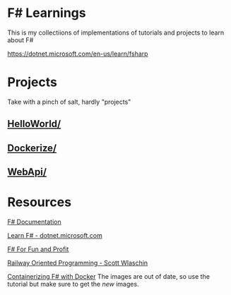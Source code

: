 # F# Learnings

This is my collectiions of implementations of tutorials and projects to learn about F#

https://dotnet.microsoft.com/en-us/learn/fsharp

# Projects

Take with a pinch of salt, hardly "projects"

## [HelloWorld/](./HelloWorld/)

## [Dockerize/](./Dockerize/)

## [WebApi/](./WebApi/)

# Resources

[F# Documentation](https://docs.microsoft.com/en-gb/dotnet/fsharp/?WT.mc_id=dotnet-35129-website)

[Learn F# - dotnet.microsoft.com](https://dotnet.microsoft.com/en-us/learn/fsharp)

[F# For Fun and Profit](https://fsharpforfunandprofit.com/)

[Railway Oriented Programming - Scott Wlaschin](https://www.youtube.com/watch?v=XFagoINwzHo)

[Containerizing F# with Docker](https://www.codesuji.com/2020/03/08/F-and-Docker/)
The images are out of date, so use the tutorial but make sure to get the _new_ images.
